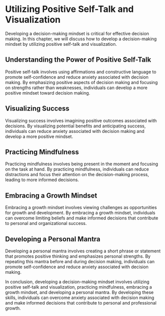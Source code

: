 Utilizing Positive Self-Talk and Visualization
===============================================================================================

Developing a decision-making mindset is critical for effective decision making. In this chapter, we will discuss how to develop a decision-making mindset by utilizing positive self-talk and visualization.

Understanding the Power of Positive Self-Talk
---------------------------------------------

Positive self-talk involves using affirmations and constructive language to promote self-confidence and reduce anxiety associated with decision making. By emphasizing positive aspects of decision making and focusing on strengths rather than weaknesses, individuals can develop a more positive mindset toward decision making.

Visualizing Success
-------------------

Visualizing success involves imagining positive outcomes associated with decisions. By visualizing potential benefits and anticipating success, individuals can reduce anxiety associated with decision making and develop a more positive mindset.

Practicing Mindfulness
----------------------

Practicing mindfulness involves being present in the moment and focusing on the task at hand. By practicing mindfulness, individuals can reduce distractions and focus their attention on the decision-making process, leading to more informed decisions.

Embracing a Growth Mindset
--------------------------

Embracing a growth mindset involves viewing challenges as opportunities for growth and development. By embracing a growth mindset, individuals can overcome limiting beliefs and make informed decisions that contribute to personal and organizational success.

Developing a Personal Mantra
----------------------------

Developing a personal mantra involves creating a short phrase or statement that promotes positive thinking and emphasizes personal strengths. By repeating this mantra before and during decision making, individuals can promote self-confidence and reduce anxiety associated with decision making.

In conclusion, developing a decision-making mindset involves utilizing positive self-talk and visualization, practicing mindfulness, embracing a growth mindset, and developing a personal mantra. By developing these skills, individuals can overcome anxiety associated with decision making and make informed decisions that contribute to personal and professional growth.
